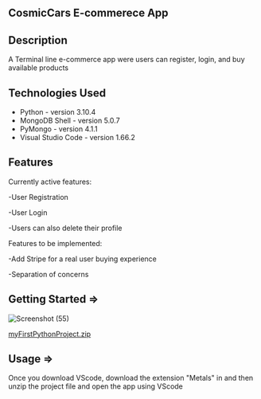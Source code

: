 ## CosmicCars E-commerece App
## Description
A Terminal line e-commerce app were users can register, login, and buy available products

## Technologies Used
- Python - version 3.10.4
- MongoDB Shell - version 5.0.7
- PyMongo - version 4.1.1
- Visual Studio Code - version 1.66.2

## Features
Currently active features:

-User Registration

-User Login 

-Users can also delete their profile

Features to be implemented:

-Add Stripe for a real user buying experience

-Separation of concerns

## Getting Started =>

![Screenshot (55)](https://user-images.githubusercontent.com/68157879/173127603-0d8e4cf1-088d-4cd8-9986-d3df7e136097.png)

[myFirstPythonProject.zip](https://github.com/CosmicStarr/myFirstPythonProject/files/8880333/myFirstPythonProject.zip)

## Usage =>

Once you download VScode, download the extension "Metals" in and then unzip the project file and open the app using VScode
